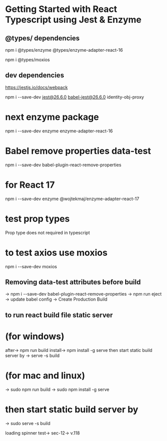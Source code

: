 # Getting Started with React Typescript using Jest & Enzyme

## @types/ dependencies

npm i @types/enzyme @types/enzyme-adapter-react-16

npm i @types/moxios

## dev dependencies

https://jestjs.io/docs/webpack

npm i --save-dev jest@26.6.0 babel-jest@26.6.0 identity-obj-proxy

# next enzyme package

npm i --save-dev enzyme enzyme-adapter-react-16

# Babel remove properties data-test

npm i --save-dev babel-plugin-react-remove-properties

# for React 17

npm i --save-dev enzyme @wojtekmaj/enzyme-adapter-react-17

# test prop types

Prop type does not required in typescript

# to test axios use moxios

npm i --save-dev moxios

## Removing data-test attributes before build

-> npm i --save-dev babel-plugin-react-remove-properties
-> npm run eject
-> update babel config
-> Create Production Build

## to run react build file static server

# (for windows)

after-> npm run build
install-> npm install -g serve
then start static build server by -> serve -s build

# (for mac and linux)

-> sudo npm run build
-> sudo npm install -g serve

# then start static build server by

-> sudo serve -s build

loading spinner test-> sec-12-> v.118
